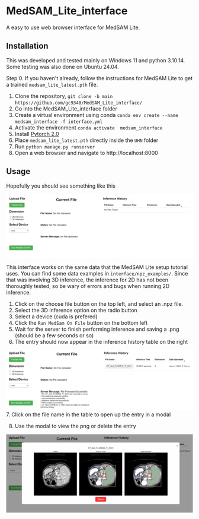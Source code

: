 # MedSAM_Lite_interface


A easy to use web browser interface for MedSAM Lite. 


## Installation

This was developed and tested mainly on Windows 11 and python 3.10.14. Some testing was also
done on Ubuntu 24.04.


Step 0. If you haven't already, follow the instructions for MedSAM Lite to get a trained `medsam_lite_latest.pth` file.

1. Clone the repository, `git clone -b main https://github.com/gc9340/MedSAM_Lite_interface/`
2. Go into the MedSAM_Lite_interface folder
3. Create a virtual environment using conda `conda env create --name medsam_interface -f interface.yml`
4. Activate the environment `conda activate  medsam_interface`
5. Install [Pytorch 2.0](https://pytorch.org/get-started/locally/)
6. Place `medsam_lite_latest.pth` directly inside the `UHN` folder
7. Run `python manage.py runserver`
8. Open a web browser and navigate to http://localhost:8000

## Usage

Hopefully you should see something like this

![Alt text](https://github.com/gc9340/MedSAM_Lite_interface/blob/main/home_page.png?raw=true)

This interface works on the same data that the MedSAM Lite setup tutorial uses. You can find some data examples in `interface/npz_examples/`. 
Since that was involving 3D inference, the inference for 2D has not been thoroughly tested, so be wary of errors and bugs when running 2D inference. 

1. Click on the choose file button on the top left, and select an .npz file.
2. Select the 3D inference option on the radio button
3. Select a device (cuda is prefered)  
4. Click the `Run MedSam On File` button on the bottom left
5. Wait for the server to finish performing inference and saving a .png (should be a few seconds or so)
6. The entry should now appear in the inference history table on the right

![Alt text](https://github.com/gc9340/MedSAM_Lite_interface/blob/main/upload.png?raw=true)
7. Click on the file name in the table to open up the entry in a modal

8. Use the modal to view the png or delete the entry

![Alt text](https://github.com/gc9340/MedSAM_Lite_interface/blob/main/modal.png?raw=true)



